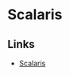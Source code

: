 # Scalaris
## Links
* [Scalaris](http://www.zib.de/de/pvs/projekte/projektdetails/article/scalaris.html)
